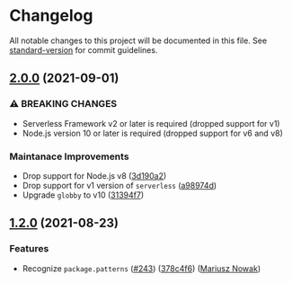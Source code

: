 # Changelog

All notable changes to this project will be documented in this file. See [standard-version](https://github.com/conventional-changelog/standard-version) for commit guidelines.

## [2.0.0](https://github.com/prisma/serverless-plugin-typescript/compare/v1.2.0...v2.0.0) (2021-09-01)

### ⚠ BREAKING CHANGES

* Serverless Framework v2 or later is required (dropped support for v1)
* Node.js version 10 or later is required (dropped support for v6 and v8)

### Maintanace Improvements

* Drop support for Node.js v8 ([3d190a2](https://github.com/serverless/serverless-plugin-typescript/commit/3d190a221ee6937538a71c57c3da9c7d50f67a6c))
* Drop support for v1 version of `serverless` ([a98974d](https://github.com/serverless/serverless-plugin-typescript/commit/a98974d048d835f1c515c0887bd147543dda020b))
* Upgrade `globby` to v10 ([31394f7](https://github.com/serverless/serverless-plugin-typescript/commit/31394f74ef84a9adb4e4fc86924652c799cf04e7))

## [1.2.0](https://github.com/prisma/serverless-plugin-typescript/compare/v1.1.9...v0.0.0) (2021-08-23)

### Features

* Recognize `package.patterns` ([#243](https://github.com/serverless/serverless-plugin-typescript/pull/243)) ([378c4f6](https://github.com/prisma/serverless-plugin-typescript/commit/378c4f6ce0711b6bdd5f4aae7eb571669f8e31a9)) ([Mariusz Nowak](https://github.com/medikoo))
